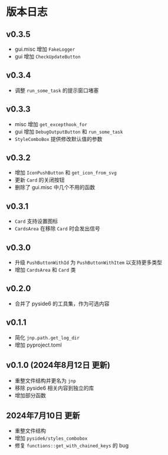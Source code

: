 # 版本日志

## v0.3.5

- gui.misc 增加 `FakeLogger`
- gui 增加 `CheckUpdateButton`

## v0.3.4

- 调整 `run_some_task` 的提示窗口堵塞

## v0.3.3

- misc 增加 `get_excepthook_for`
- gui 增加 `DebugOutputButton` 和 `run_some_task`
- `StyleComboBox` 提供修改默认值的参数

## v0.3.2

- 增加 `IconPushButton` 和 `get_icon_from_svg`
- 更新 `Card` 的关闭按钮
- 删除了 gui.misc 中几个不用的函数

## v0.3.1

- `Card` 支持设置图标
- `CardsArea` 在移除 `Card` 时会发出信号

## v0.3.0

- 升级 `PushButtonWithId` 为 `PushButtonWithItem` 以支持更多类型
- 增加 `CardsArea` 和 `Card` 类

## v0.2.0

- 合并了 pyside6 的工具集，作为可选内容

## v0.1.1

- 简化 `jnp.path.get_log_dir`
- 增加 pyproject.toml

## v0.1.0 (2024年8月12日 更新)

- 重整文件结构并更名为 `jnp`
- 移除 pyside6 相关内容到独立的库
- 增加部分函数

## 2024年7月10日 更新

- 重整文件结构
- 增加 `pyside6/styles_combobox`
- 修复 `functions::get_with_chained_keys` 的 bug
